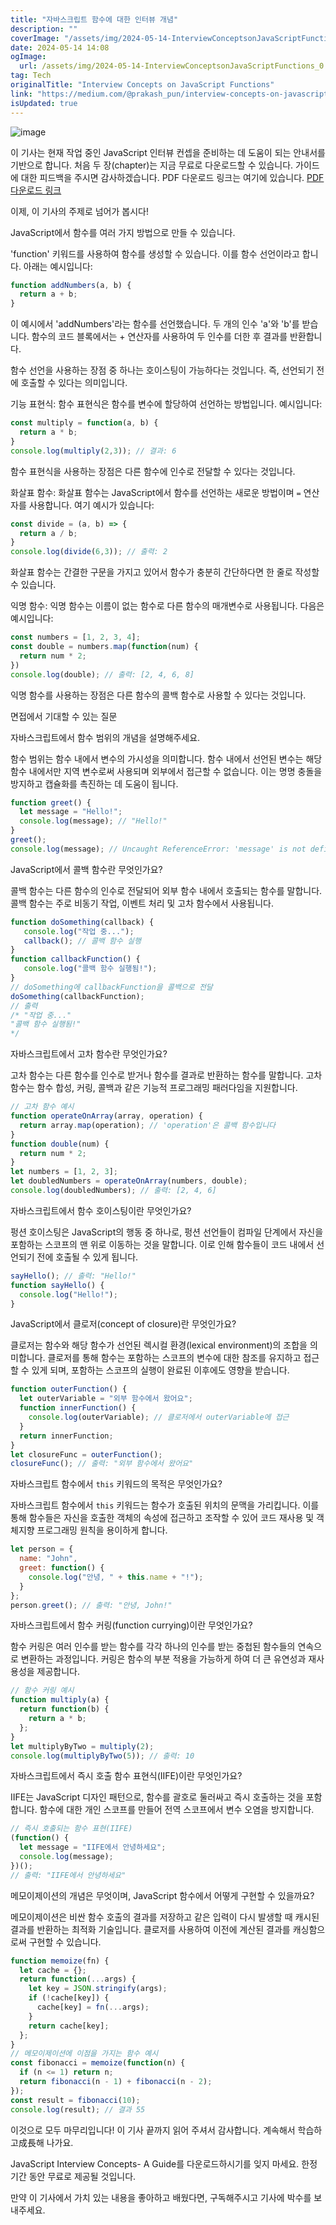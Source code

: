 ```yaml
---
title: "자바스크립트 함수에 대한 인터뷰 개념"
description: ""
coverImage: "/assets/img/2024-05-14-InterviewConceptsonJavaScriptFunctions_0.png"
date: 2024-05-14 14:08
ogImage: 
  url: /assets/img/2024-05-14-InterviewConceptsonJavaScriptFunctions_0.png
tag: Tech
originalTitle: "Interview Concepts on JavaScript Functions"
link: "https://medium.com/@prakash_pun/interview-concepts-on-javascript-functions-c69dc844fd46"
isUpdated: true
---
```





![image](/assets/img/2024-05-14-InterviewConceptsonJavaScriptFunctions_0.png)

이 기사는 현재 작업 중인 JavaScript 인터뷰 컨셉을 준비하는 데 도움이 되는 안내서를 기반으로 합니다. 처음 두 장(chapter)는 지금 무료로 다운로드할 수 있습니다. 가이드에 대한 피드백을 주시면 감사하겠습니다.
PDF 다운로드 링크는 여기에 있습니다. [PDF 다운로드 링크](https://9820419704756.gumroad.com/l/gdycz)

이제, 이 기사의 주제로 넘어가 봅시다!

JavaScript에서 함수를 여러 가지 방법으로 만들 수 있습니다.



'function' 키워드를 사용하여 함수를 생성할 수 있습니다. 이를 함수 선언이라고 합니다. 아래는 예시입니다:

```js
function addNumbers(a, b) {
  return a + b;
}
```

이 예시에서 'addNumbers'라는 함수를 선언했습니다. 두 개의 인수 'a'와 'b'를 받습니다. 함수의 코드 블록에서는 + 연산자를 사용하여 두 인수를 더한 후 결과를 반환합니다.

함수 선언을 사용하는 장점 중 하나는 호이스팅이 가능하다는 것입니다. 즉, 선언되기 전에 호출할 수 있다는 의미입니다.



기능 표현식: 함수 표현식은 함수를 변수에 할당하여 선언하는 방법입니다. 예시입니다:

```js
const multiply = function(a, b) {
  return a * b;
}
console.log(multiply(2,3)); // 결과: 6
```

함수 표현식을 사용하는 장점은 다른 함수에 인수로 전달할 수 있다는 것입니다.

화살표 함수: 화살표 함수는 JavaScript에서 함수를 선언하는 새로운 방법이며 `=` 연산자를 사용합니다. 여기 예시가 있습니다:



```js
const divide = (a, b) => {
  return a / b;
}
console.log(divide(6,3)); // 출력: 2
```

화살표 함수는 간결한 구문을 가지고 있어서 함수가 충분히 간단하다면 한 줄로 작성할 수 있습니다.

익명 함수: 익명 함수는 이름이 없는 함수로 다른 함수의 매개변수로 사용됩니다. 다음은 예시입니다:

```js
const numbers = [1, 2, 3, 4];
const double = numbers.map(function(num) {
  return num * 2;
})
console.log(double); // 출력: [2, 4, 6, 8]
```



익명 함수를 사용하는 장점은 다른 함수의 콜백 함수로 사용할 수 있다는 것입니다.

면접에서 기대할 수 있는 질문

자바스크립트에서 함수 범위의 개념을 설명해주세요.

함수 범위는 함수 내에서 변수의 가시성을 의미합니다. 함수 내에서 선언된 변수는 해당 함수 내에서만 지역 변수로써 사용되며 외부에서 접근할 수 없습니다. 이는 명명 충돌을 방지하고 캡슐화를 촉진하는 데 도움이 됩니다.



```js
function greet() {
  let message = "Hello!";
  console.log(message); // "Hello!"
}
greet();
console.log(message); // Uncaught ReferenceError: 'message' is not defined
```

JavaScript에서 콜백 함수란 무엇인가요?

콜백 함수는 다른 함수의 인수로 전달되어 외부 함수 내에서 호출되는 함수를 말합니다. 콜백 함수는 주로 비동기 작업, 이벤트 처리 및 고차 함수에서 사용됩니다.

```js
function doSomething(callback) {
   console.log("작업 중...");
   callback(); // 콜백 함수 실행
}
function callbackFunction() {
   console.log("콜백 함수 실행됨!");
}
// doSomething에 callbackFunction을 콜백으로 전달
doSomething(callbackFunction);
// 출력
/* "작업 중..."
"콜백 함수 실행됨!"
*/
```



자바스크립트에서 고차 함수란 무엇인가요?

고차 함수는 다른 함수를 인수로 받거나 함수를 결과로 반환하는 함수를 말합니다. 고차 함수는 함수 합성, 커링, 콜백과 같은 기능적 프로그래밍 패러다임을 지원합니다.

```js
// 고차 함수 예시
function operateOnArray(array, operation) {
  return array.map(operation); // 'operation'은 콜백 함수입니다
}
function double(num) {
  return num * 2;
}
let numbers = [1, 2, 3];
let doubledNumbers = operateOnArray(numbers, double);
console.log(doubledNumbers); // 출력: [2, 4, 6]
```

자바스크립트에서 함수 호이스팅이란 무엇인가요?



펑션 호이스팅은 JavaScript의 행동 중 하나로, 펑션 선언들이 컴파일 단계에서 자신을 포함하는 스코프의 맨 위로 이동하는 것을 말합니다. 이로 인해 함수들이 코드 내에서 선언되기 전에 호출될 수 있게 됩니다.

```js
sayHello(); // 출력: "Hello!"
function sayHello() {
  console.log("Hello!");
}
```

JavaScript에서 클로저(concept of closure)란 무엇인가요?

클로저는 함수와 해당 함수가 선언된 렉시컬 환경(lexical environment)의 조합을 의미합니다. 클로저를 통해 함수는 포함하는 스코프의 변수에 대한 참조를 유지하고 접근할 수 있게 되며, 포함하는 스코프의 실행이 완료된 이후에도 영향을 받습니다.



```js
function outerFunction() {
  let outerVariable = "외부 함수에서 왔어요";
  function innerFunction() {
    console.log(outerVariable); // 클로저에서 outerVariable에 접근
  }
  return innerFunction;
}
let closureFunc = outerFunction();
closureFunc(); // 출력: "외부 함수에서 왔어요"
```

자바스크립트 함수에서 `this` 키워드의 목적은 무엇인가요?

자바스크립트 함수에서 `this` 키워드는 함수가 호출된 위치의 문맥을 가리킵니다. 이를 통해 함수들은 자신을 호출한 객체의 속성에 접근하고 조작할 수 있어 코드 재사용 및 객체지향 프로그래밍 원칙을 용이하게 합니다.

```js
let person = {
  name: "John",
  greet: function() {
    console.log("안녕, " + this.name + "!");
  }
};
person.greet(); // 출력: "안녕, John!"
```



자바스크립트에서 함수 커링(function currying)이란 무엇인가요?

함수 커링은 여러 인수를 받는 함수를 각각 하나의 인수를 받는 중첩된 함수들의 연속으로 변환하는 과정입니다. 커링은 함수의 부분 적용을 가능하게 하여 더 큰 유연성과 재사용성을 제공합니다.

```js
// 함수 커링 예시
function multiply(a) {
  return function(b) {
    return a * b;
  };
}
let multiplyByTwo = multiply(2);
console.log(multiplyByTwo(5)); // 출력: 10
```

자바스크립트에서 즉시 호출 함수 표현식(IIFE)이란 무엇인가요?



IIFE는 JavaScript 디자인 패턴으로, 함수를 괄호로 둘러싸고 즉시 호출하는 것을 포함합니다. 함수에 대한 개인 스코프를 만들어 전역 스코프에서 변수 오염을 방지합니다.

```js
// 즉시 호출되는 함수 표현(IIFE)
(function() {
  let message = "IIFE에서 안녕하세요";
  console.log(message);
})();
// 출력: "IIFE에서 안녕하세요"
```

메모이제이션의 개념은 무엇이며, JavaScript 함수에서 어떻게 구현할 수 있을까요?

메모이제이션은 비싼 함수 호출의 결과를 저장하고 같은 입력이 다시 발생할 때 캐시된 결과를 반환하는 최적화 기술입니다. 클로저를 사용하여 이전에 계산된 결과를 캐싱함으로써 구현할 수 있습니다.



```js
function memoize(fn) {
  let cache = {};
  return function(...args) {
    let key = JSON.stringify(args);
    if (!cache[key]) {
      cache[key] = fn(...args);
    }
    return cache[key];
  };
}
// 메모이제이션에 이점을 가지는 함수 예시
const fibonacci = memoize(function(n) {
  if (n <= 1) return n;
  return fibonacci(n - 1) + fibonacci(n - 2);
});
const result = fibonacci(10);
console.log(result); // 결과 55
```

이것으로 모두 마무리입니다! 이 기사 끝까지 읽어 주셔서 감사합니다. 계속해서 학습하고成長해 나가요.

JavaScript Interview Concepts- A Guide를 다운로드하시기를 잊지 마세요. 한정 기간 동안 무료로 제공될 것입니다.

만약 이 기사에서 가치 있는 내용을 좋아하고 배웠다면, 구독해주시고 기사에 박수를 보내주세요.